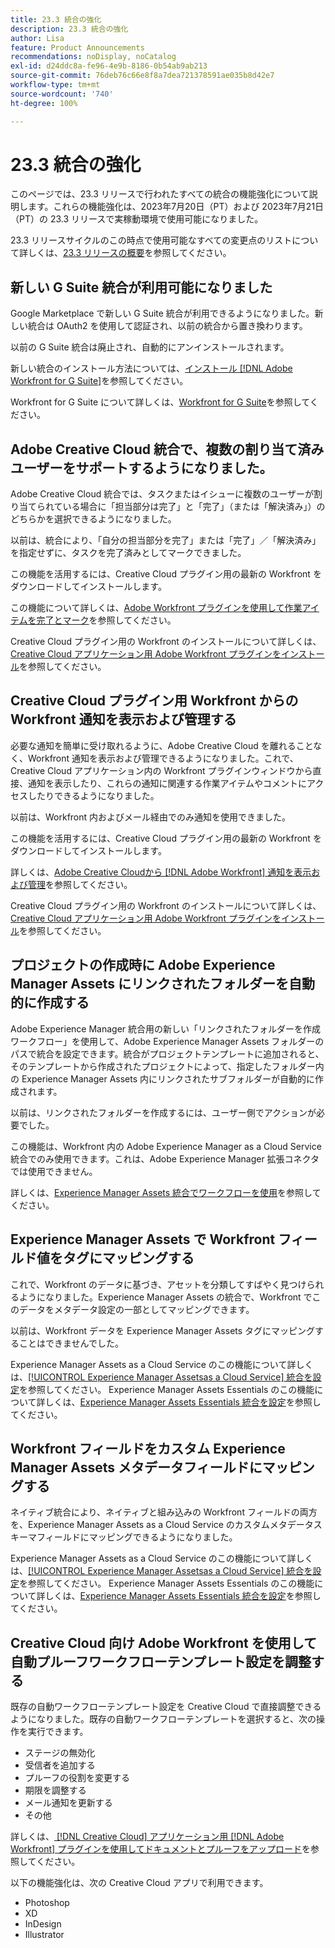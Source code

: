```yaml
---
title: 23.3 統合の強化
description: 23.3 統合の強化
author: Lisa
feature: Product Announcements
recommendations: noDisplay, noCatalog
exl-id: d24ddc8a-fe96-4e9b-8186-0b54ab9ab213
source-git-commit: 76deb76c66e8f8a7dea721378591ae035b8d42e7
workflow-type: tm+mt
source-wordcount: '740'
ht-degree: 100%

---
```


# 23.3 統合の強化

このページでは、23.3 リリースで行われたすべての統合の機能強化について説明します。これらの機能強化は、2023年7月20日（PT）および 2023年7月21日（PT）の 23.3 リリースで実稼動環境で使用可能になりました。

23.3 リリースサイクルのこの時点で使用可能なすべての変更点のリストについて詳しくは、[23.3 リリースの概要](/help/quicksilver/product-announcements/product-releases/23.3-release-activity/23-3-release-overview.md)を参照してください。

## 新しい G Suite 統合が利用可能になりました

Google Marketplace で新しい G Suite 統合が利用できるようになりました。新しい統合は OAuth2 を使用して認証され、以前の統合から置き換わります。

以前の G Suite 統合は廃止され、自動的にアンインストールされます。

新しい統合のインストール方法については、[インストール [!DNL Adobe Workfront for G Suite]](/help/quicksilver/workfront-integrations-and-apps/workfront-for-g-suite/install-workfront-for-gsuite.md)を参照してください。

Workfront for G Suite について詳しくは、[Workfront for G Suite](/help/quicksilver/workfront-integrations-and-apps/workfront-for-g-suite/workfront-for-gsuite.md)を参照してください。

## Adobe Creative Cloud 統合で、複数の割り当て済みユーザーをサポートするようになりました。

Adobe Creative Cloud 統合では、タスクまたはイシューに複数のユーザーが割り当てられている場合に「担当部分は完了」と「完了」（または「解決済み」）のどちらかを選択できるようになりました。

以前は、統合により、「自分の担当部分を完了」または「完了」／「解決済み」を指定せずに、タスクを完了済みとしてマークできました。

この機能を活用するには、Creative Cloud プラグイン用の最新の Workfront をダウンロードしてインストールします。

この機能について詳しくは、[Adobe Workfront プラグインを使用して作業アイテムを完了とマーク](/help/quicksilver/workfront-integrations-and-apps/adobe-workfront-for-creative-cloud/wf-cc-complete.md)を参照してください。

Creative Cloud プラグイン用の Workfront のインストールについて詳しくは、[Creative Cloud アプリケーション用 Adobe Workfront プラグインをインストール](/help/quicksilver/workfront-integrations-and-apps/adobe-workfront-for-creative-cloud/wf-cc-install-toc.md)を参照してください。

## Creative Cloud プラグイン用 Workfront からの Workfront 通知を表示および管理する

必要な通知を簡単に受け取れるように、Adobe Creative Cloud を離れることなく、Workfront 通知を表示および管理できるようになりました。これで、Creative Cloud アプリケーション内の Workfront プラグインウィンドウから直接、通知を表示したり、これらの通知に関連する作業アイテムやコメントにアクセスしたりできるようになりました。

以前は、Workfront 内およびメール経由でのみ通知を使用できました。

この機能を活用するには、Creative Cloud プラグイン用の最新の Workfront をダウンロードしてインストールします。

詳しくは、[Adobe Creative Cloudから  [!DNL Adobe Workfront]  通知を表示および管理](/help/quicksilver/workfront-integrations-and-apps/adobe-workfront-for-creative-cloud/wf-cc-notifications.md)を参照してください。

Creative Cloud プラグイン用の Workfront のインストールについて詳しくは、[Creative Cloud アプリケーション用 Adobe Workfront プラグインをインストール](/help/quicksilver/workfront-integrations-and-apps/adobe-workfront-for-creative-cloud/wf-cc-install-toc.md)を参照してください。

<!--

## Improved experience when moving a document to a linked folder with drag and drop

We've added some transparency to the process of dragging and dropping a document into a linked folder. Now, the document that you moved to a linked folder remains in the document list until it has fully moved. The document options are disabled, but you can still open the document for view while it is moving. When the document has completed the transfer, it disappears from the document list, because it is now fully located in the linked folder.

Previously, documents would immediately disappear from the document list, before they had finished moving to the linked folder.

For more information, see [Link documents from external applications](/help/quicksilver/documents/adding-documents-to-workfront/link-documents-from-external-apps.md).

-->

## プロジェクトの作成時に Adobe Experience Manager Assets にリンクされたフォルダーを自動的に作成する

Adobe Experience Manager 統合用の新しい「リンクされたフォルダーを作成ワークフロー」を使用して、Adobe Experience Manager Assets フォルダーのパスで統合を設定できます。統合がプロジェクトテンプレートに追加されると、そのテンプレートから作成されたプロジェクトによって、指定したフォルダー内の Experience Manager Assets 内にリンクされたサブフォルダーが自動的に作成されます。

以前は、リンクされたフォルダーを作成するには、ユーザー側でアクションが必要でした。

この機能は、Workfront 内の Adobe Experience Manager as a Cloud Service 統合でのみ使用できます。これは、Adobe Experience Manager 拡張コネクタでは使用できません。

詳しくは、[Experience Manager Assets 統合でワークフローを使用](/help/quicksilver/documents/adobe-workfront-for-experience-manager-assets-essentials/use-aem-workflows.md)を参照してください。

## Experience Manager Assets で Workfront フィールド値をタグにマッピングする

これで、Workfront のデータに基づき、アセットを分類してすばやく見つけられるようになりました。Experience Manager Assets の統合で、Workfront でこのデータをメタデータ設定の一部としてマッピングできます。

以前は、Workfront データを Experience Manager Assets タグにマッピングすることはできませんでした。

Experience Manager Assets as a Cloud Service のこの機能について詳しくは、[[!UICONTROL Experience Manager Assetsas a Cloud Service] 統合を設定](/help/quicksilver/administration-and-setup/configure-integrations/configure-aacs-integration.md)を参照してください。
Experience Manager Assets Essentials のこの機能について詳しくは、[Experience Manager Assets Essentials 統合を設定](/help/quicksilver/documents/adobe-workfront-for-experience-manager-assets-essentials/setup-asset-essentials.md)を参照してください。

## Workfront フィールドをカスタム Experience Manager Assets メタデータフィールドにマッピングする

ネイティブ統合により、ネイティブと組み込みの Workfront フィールドの両方を、Experience Manager Assets as a Cloud Service のカスタムメタデータスキーマフィールドにマッピングできるようになりました。

Experience Manager Assets as a Cloud Service のこの機能について詳しくは、[[!UICONTROL Experience Manager Assetsas a Cloud Service] 統合を設定](/help/quicksilver/administration-and-setup/configure-integrations/configure-aacs-integration.md)を参照してください。
Experience Manager Assets Essentials のこの機能について詳しくは、[Experience Manager Assets Essentials 統合を設定](/help/quicksilver/documents/adobe-workfront-for-experience-manager-assets-essentials/setup-asset-essentials.md)を参照してください。

## Creative Cloud 向け Adobe Workfront を使用して自動プルーフワークフローテンプレート設定を調整する

既存の自動ワークフローテンプレート設定を Creative Cloud で直接調整できるようになりました。既存の自動ワークフローテンプレートを選択すると、次の操作を実行できます。

* ステージの無効化
* 受信者を追加する
* プルーフの役割を変更する
* 期限を調整する
* メール通知を更新する
* その他

詳しくは、[ [!DNL Creative Cloud]  アプリケーション用  [!DNL Adobe Workfront]  プラグインを使用してドキュメントとプルーフをアップロード](/help/quicksilver/workfront-integrations-and-apps/adobe-workfront-for-creative-cloud/wf-cc-docs-proofs-toc.md)を参照してください。

以下の機能強化は、次の Creative Cloud アプリで利用できます。

* Photoshop
* XD
* InDesign
* Illustrator
